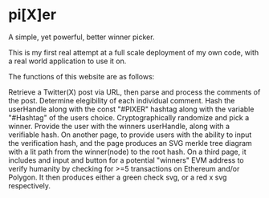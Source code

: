 # pi[X]er
A simple, yet powerful, better winner picker.

This is my first real attempt at a full scale deployment of my own code, with a real world application to use it on.

The functions of this website are as follows:

  Retrieve a Twitter(X) post via URL, then parse and process the comments of the post.
  Determine elegibility of each individual comment.
  Hash the userHandle along with the const "#PIXER" hashtag along with the variable "#Hashtag" of the users choice.
  Cryptographically randomize and pick a winner.
  Provide the user with the winners userHandle, along with a verifiable hash.
  On another page, to provide users with the ability to input the verification hash, and the page produces an SVG merkle tree diagram with a lit path from the winner(node) to the root hash.
  On a third page, it includes and input and button for a potential "winners" EVM address to verify humanity by checking for >=5 transactions on Ethereum and/or Polygon.
  It then produces either a green check svg, or a red x svg respectively.
